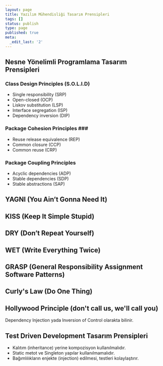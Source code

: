 ```yaml
---
layout: page
title: Yazılım Mühendisliği Tasarım Prensipleri
tags: []
status: publish
type: page
published: true
meta:
  _edit_last: '2'
---
```


## Nesne Yönelimli Programlama Tasarım Prensipleri ##

### Class Design Principles (S.O.L.I.D) ###

* Single responsibility (SRP)
* Open-closed (OCP)
* Liskov substitution (LSP)
* Interface segregation (ISP)
* Dependency inversion (DIP)

### Package Cohesion Principles ###

* Reuse release equivalence (REP)
* Common closure (CCP)
* Common reuse (CRP)

### Package Coupling Principles ###

* Acyclic dependencies (ADP)
* Stable dependencies (SDP)
* Stable abstractions (SAP)


## YAGNI (You Ain’t Gonna Need It) ##

## KISS (Keep It Simple Stupid) ##

## DRY (Don’t Repeat Yourself) ##

## WET (Write Everything Twice) ##

## GRASP (General Responsibility Assignment Software Patterns) ##

## Curly's Law (Do One Thing) ##

## Hollywood Principle (don't call us, we'll call you) ##
Dependency Injection yada Inversion of Control olarakta bilinir.

 
## Test Driven Development Tasarım Prensipleri ##

* Kalıtım (inheritance) yerine kompozisyon kullanılmalıdır.
* Static metot ve Singleton yapılar kullanılmamalıdır.
* Bağımlılıkların enjekte (injection) edilmesi, testleri kolaylaştırır.

